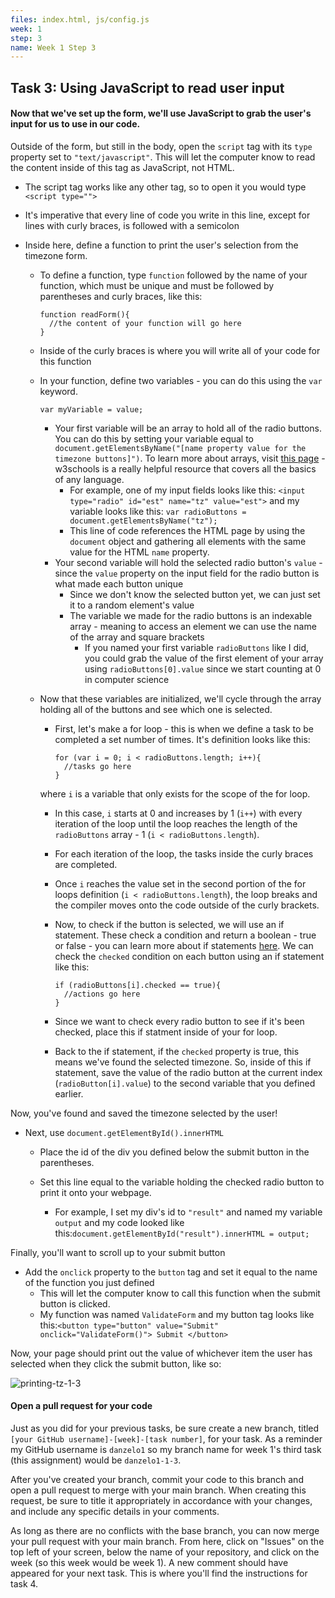 ```yaml
---
files: index.html, js/config.js
week: 1
step: 3
name: Week 1 Step 3
---
```


## Task 3: Using JavaScript to read user input

#### Now that we've set up the form, we'll use JavaScript to grab the user's input for us to use in our code.

Outside of the form, but still in the body, open the `script` tag with its `type` property set to `"text/javascript"`.   This will let the computer know to read the content inside of this tag as JavaScript, not HTML.

- The script tag works like any other tag, so to open it you would type `<script type="">`  

- It's imperative that every line of code you write in this line, except for lines with curly braces, is followed with a semicolon

- Inside here, define a function to print the user's selection from the timezone form.  

  - To define a function, type `function` followed by the name of your function, which must be unique and must be followed by parentheses and curly braces, like this:

    ```{js}
    function readForm(){
      //the content of your function will go here
    }
    ```

  - Inside of the curly braces is where you will write all of your code for this function

  - In your function, define two variables - you can do this using the `var` keyword.

    `var myVariable = value;`

    - Your first variable will be an array to hold all of the radio buttons.  You can do this by setting your variable equal to `document.getElementsByName("[name property value for the timezone buttons]")`.  To learn more about arrays, visit [this page](https://www.w3schools.com/js/js_arrays.asp) - w3schools is a really helpful resource that covers all the basics of any language.
      - For example, one of my input fields looks like this: `<input type="radio" id="est" name="tz" value="est">` and my variable looks like this: `var radioButtons = document.getElementsByName("tz");`
      - This line of code references the HTML page by using the `document` object and gathering all elements with the same value for the HTML `name` property.
    - Your second variable will hold the selected radio button's `value` - since the `value` property on the input field for the radio button is what made each button unique
      - Since we don't know the selected button yet, we can just set it to a random element's value
      - The variable we made for the radio buttons is an indexable array - meaning to access an element we can use the name of the array and square brackets
        - If you named your first variable `radioButtons` like I did, you could grab the value of the first element of your array using `radioButtons[0].value` since we start counting at 0 in computer science

  - Now that these variables are initialized, we'll cycle through the array holding all of the buttons and see which one is selected.

    - First, let's make a for loop - this is when we define a task to be completed a set number of times.  It's definition looks like this:

      ```{javascript}
      for (var i = 0; i < radioButtons.length; i++){
        //tasks go here
      }
      ```

     where `i` is a variable that only exists for the scope of the for loop.  

    - In this case, `i` starts at 0 and increases by 1 (`i++`) with every iteration of the loop until the loop reaches the length of the `radioButtons` array - 1 (`i < radioButtons.length`).  

    - For each iteration of the loop, the tasks inside the curly braces are completed.

    - Once `i` reaches the value set in the second portion of the for loops definition (`i < radioButtons.length`), the loop breaks and the compiler moves onto the code outside of the curly brackets.

    - Now, to check if the button is selected, we will use an if statement.  These check a condition and return a boolean - true or false - you can learn more about if statements [here](https://www.w3schools.com/js/js_if_else.asp).  We can check the `checked` condition on each button using an if statement like this:

      ```{javascript}
      if (radioButtons[i].checked == true){
        //actions go here
      }
      ```

    - Since we want to check every radio button to see if it's been checked, place this if statment inside of your for loop.

    - Back to the if statement, if the `checked` property is true, this means we've found the selected timezone.  So, inside of this if statement, save the value of the radio button at the current index (`radioButton[i].value`) to the second variable that you defined earlier.

Now, you've found and saved the timezone selected by the user!

- Next, use `document.getElementById().innerHTML`  

  - Place the id of the div you defined below the submit button in the parentheses.  

  - Set this line equal to the variable holding the checked radio button to print it onto your webpage.  
    - For example, I set my div's id to `"result"` and named my variable `output` and my code looked like this:`document.getElementById("result").innerHTML = output;`

Finally, you'll want to scroll up to your submit button 

- Add the `onclick` property to the `button` tag and set it equal to the name of the function you just defined
  - This will let the computer know to call this function when the submit button is clicked.  
  - My function was named `ValidateForm` and my button tag looks like this:`<button type="button" value="Submit" onclick="ValidateForm()"> Submit </button>`

Now, your page should print out the value of whichever item the user has selected when they click the submit button, like so:

![printing-tz-1-3](https://user-images.githubusercontent.com/32557138/106407858-15514e80-640b-11eb-9ffa-0782a722937d.png)

#### Open a pull request for your code

Just as you did for your previous tasks, be sure create a new branch, titled `[your GitHub username]-[week]-[task number]`, for your task.  As a reminder my GitHub username is `danzelo1` so my branch name for week 1's third task (this assignment) would be `danzelo1-1-3`.

After you've created your branch, commit your code to this branch and open a pull request to merge with your main branch.  When creating this request, be sure to title it appropriately in accordance with your changes, and include any specific details in your comments.

As long as there are no conflicts with the base branch, you can now merge your pull request with your main branch. From here, click on "Issues" on the top left of your screen, below the name of your repository, and click on the week (so this week would be week 1). A new comment should have appeared for your next task. This is where you'll find the instructions for task 4.
